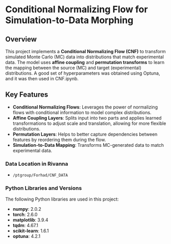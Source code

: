 # Conditional Normalizing Flow for Simulation-to-Data Morphing

## Overview
This project implements a **Conditional Normalizing Flow (CNF)** to transform simulated Monte Carlo (MC) data into distributions that match experimental data. The model uses **affine coupling** and **permutation transforms** to learn the mapping between the source (MC) and target (experimental) distributions. A good set of hyperparameters was obtained using Optuna, and it was then used in CNF.ipynb.

## Key Features
- **Conditional Normalizing Flows**: Leverages the power of normalizing flows with conditional information to model complex distributions.
- **Affine Coupling Layers**: Splits input into two parts and applies learned transformations to adjust scale and translation, allowing for more flexible distributions.
- **Permutation Layers**: Helps to better capture dependencies between features by reordering them during the flow.
- **Simulation-to-Data Mapping**: Transforms MC-generated data to match experimental data.

### Data Location in Rivanna
- `/ptgroup/Forhad/CNF_DATA`

### Python Libraries and Versions

The following Python libraries are used in this project:

- **numpy**: 2.0.2
- **torch**: 2.6.0
- **matplotlib**: 3.9.4
- **tqdm**: 4.67.1
- **scikit-learn**: 1.6.1
- **optuna**: 4.2.1

